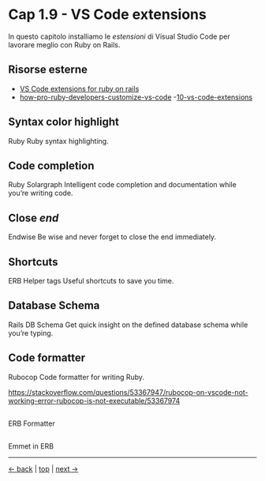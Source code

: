 # <a name="top"></a> Cap 1.9 - VS Code extensions

In questo capitolo installiamo le *estensioni* di Visual Studio Code per lavorare meglio con Ruby on Rails.



## Risorse esterne

- [VS Code extensions for ruby on rails](https://dev.to/thomasvanholder/10-vs-code-extensions-for-ruby-on-rails-developers-89a)
- [how-pro-ruby-developers-customize-vs-code](https://dev.to/appmapruby/how-pro-ruby-developers-customize-vs-code-2hee)
-[10-vs-code-extensions](https://dev.to/thomasvanholder/10-vs-code-extensions-for-ruby-on-rails-developers-89a)



## Syntax color highlight

Ruby
Ruby syntax highlighting.



## Code completion

Ruby Solargraph
Intelligent code completion and documentation while you’re writing code.



## Close *end*

Endwise
Be wise and never forget to close the end immediately.


## Shortcuts

ERB Helper tags
Useful shortcuts to save you time.



## Database Schema

Rails DB Schema
Get quick insight on the defined database schema while you’re typing.



## Code formatter

Rubocop
Code formatter for writing Ruby.

https://stackoverflow.com/questions/53367947/rubocop-on-vscode-not-working-error-rubocop-is-not-executable/53367974



##
ERB Formatter



##
Emmet in ERB



---

[<- back](https://github.com/flaviobordonidev/leanpubabrandnewcms/blob/master/01-base/01-new_app_with_ubuntu_multipass/08_00-gemfile_ruby_version.md)
 | [top](#top) |
[next ->](https://github.com/flaviobordonidev/leanpubabrandnewcms/blob/master/01-base/02-git/01_00-git_story.md)
